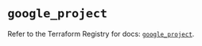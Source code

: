# `google_project`

Refer to the Terraform Registry for docs: [`google_project`](https://registry.terraform.io/providers/hashicorp/google-beta/6.25.0/docs/resources/google_project).
